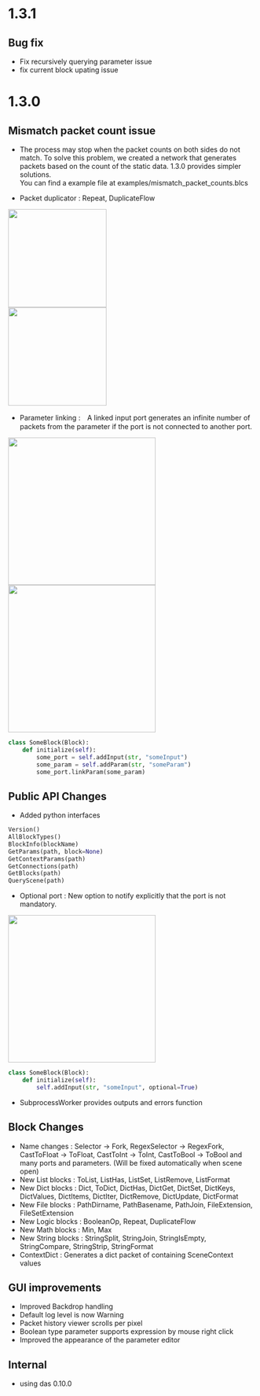 # 1.3.1

## Bug fix

 - Fix recursively querying parameter issue
 - fix current block upating issue


# 1.3.0

## Mismatch packet count issue

- The process may stop when the packet counts on both sides do not match. To solve this problem, we created a network that generates packets based on the count of the static data. 1.3.0 provides simpler solutions.<br>You can find a example file at examples/mismatch_packet_counts.blcs

- Packet duplicator : Repeat, DuplicateFlow

<img src="https://github.com/sol-ansano-kim/petitBloc/wiki/images/duplicateFlow.png" width="200"> <br>
<img src="https://github.com/sol-ansano-kim/petitBloc/wiki/images/repeat.png" width="200"> 

- Parameter linking :　A linked input port generates an infinite number of packets from the parameter if the port is not connected to another port.

<img src="https://github.com/sol-ansano-kim/petitBloc/wiki/images/linked1.png" width="300"> 
<img src="https://github.com/sol-ansano-kim/petitBloc/wiki/images/linked2.png" width="300"><br> 

```python
class SomeBlock(Block):
    def initialize(self):
        some_port = self.addInput(str, "someInput")
        some_param = self.addParam(str, "someParam")
        some_port.linkParam(some_param)
```

## Public API Changes
- Added python interfaces <br>
```python
Version()
AllBlockTypes()
BlockInfo(blockName)
GetParams(path, block=None)
GetContextParams(path)
GetConnections(path)
GetBlocks(path)
QueryScene(path)
```
- Optional port : New option to notify explicitly that the port is not mandatory.

<img src="https://github.com/sol-ansano-kim/petitBloc/wiki/images/optional.png" width="300"><br> 
```python
class SomeBlock(Block):
    def initialize(self):
        self.addInput(str, "someInput", optional=True)
```

- SubprocessWorker provides outputs and errors function

## Block Changes
- Name changes : Selector -> Fork, RegexSelector -> RegexFork, CastToFloat -> ToFloat, CastToInt -> ToInt, CastToBool -> ToBool and many ports and parameters. (Will be fixed automatically when scene open)
- New List blocks : ToList, ListHas, ListSet, ListRemove, ListFormat
- New Dict blocks : Dict, ToDict, DictHas, DictGet, DictSet, DictKeys, DictValues, DictItems, DictIter, DictRemove, DictUpdate, DictFormat
- New File blocks : PathDirname, PathBasename, PathJoin, FileExtension, FileSetExtension
- New Logic blocks : BooleanOp, Repeat, DuplicateFlow
- New Math blocks : Min, Max
- New String blocks : StringSplit, StringJoin, StringIsEmpty, StringCompare, StringStrip, StringFormat
- ContextDict : Generates a dict packet of containing SceneContext values 

## GUI improvements
- Improved Backdrop handling
- Default log level is now Warning
- Packet history viewer scrolls per pixel
- Boolean type parameter supports expression by mouse right click
- Improved the appearance of the parameter editor

## Internal
- using das 0.10.0
